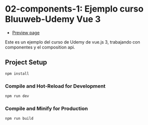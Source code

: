 # 02-components-1: Ejemplo curso Bluuweb-Udemy Vue 3

- [Preview page](https://02-components-paginacion-vue.netlify.app/)

Este es un ejemplo del curso de Udemy de vue.js 3, trabajando con componentes y el composition api.

## Project Setup

```sh
npm install
```

### Compile and Hot-Reload for Development

```sh
npm run dev
```

### Compile and Minify for Production

```sh
npm run build
```
